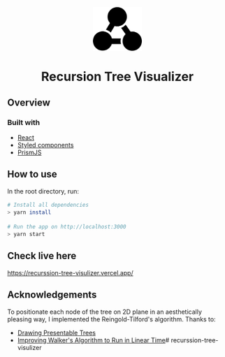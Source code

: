 <div align="center">
  <img src="./src/assets/icons/logo.svg" height="100"/>
</div>

<h1 align="center">Recursion Tree Visualizer</h1>

## Overview


### Built with

- [React](https://reactjs.org/)
- [Styled components](https://styled-components.com/)
- [PrismJS](https://prismjs.com/)

## How to use

In the root directory, run:

```bash
# Install all dependencies
> yarn install

# Run the app on http://localhost:3000
> yarn start
```
## Check live here 
   https://recurssion-tree-visulizer.vercel.app/
   
## Acknowledgements

To positionate each node of the tree on 2D plane in an aesthetically pleasing way, I implemented the Reingold-Tilford's algorithm. Thanks to:

- [Drawing Presentable Trees](https://llimllib.github.io/pymag-trees/#foot5)
- [Improving Walker's Algorithm to Run in Linear Time](http://dirk.jivas.de/papers/buchheim02improving.pdf)# recurssion-tree-visulizer
